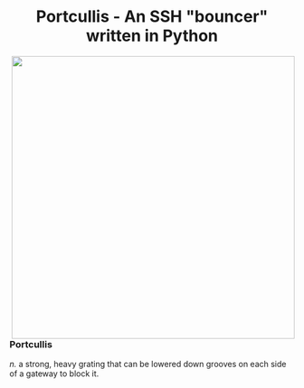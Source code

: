 <h1 align="center">Portcullis - An SSH "bouncer" written in Python</h1>

<img src="https://github.com/raku-cat/portcullis/assets/1125449/f5c86125-240c-4139-bdf1-32162b787f62" align="right" height="500"/>

### Portcullis
*n.* a strong, heavy grating that can be lowered down grooves on each side of a gateway to block it.

